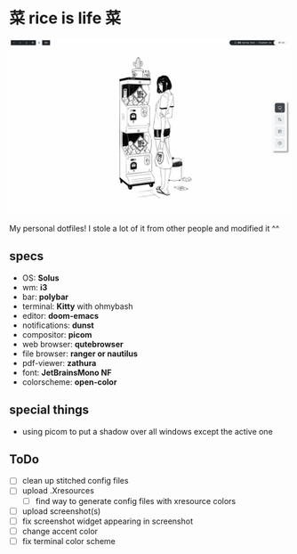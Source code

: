 # 菜 rice is life 菜

![current_setup](Pictures/Screenshots/screenshot_1.png)



My personal dotfiles! I stole a lot of it from other people and modified it ^^

## specs
- OS: **Solus**
- wm: **i3**
- bar: **polybar**
- terminal: **Kitty** with ohmybash
- editor: **doom-emacs**
- notifications: **dunst**
- compositor: **picom**
- web browser: **qutebrowser**
- file browser: **ranger or nautilus**
- pdf-viewer: **zathura**
- font: **JetBrainsMono NF**
- colorscheme: **open-color**

## special things
- using picom to put a shadow over all windows except the active one

## ToDo
- [ ] clean up stitched config files
- [ ] upload .Xresources
  - [ ] find way to generate config files with xresource colors
- [ ] upload screenshot(s)
- [ ] fix screenshot widget appearing in screenshot
- [ ] change accent color
- [ ] fix terminal color scheme
